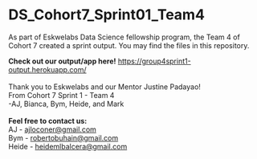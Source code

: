 # DS_Cohort7_Sprint01_Team4
As part of Eskwelabs Data Science fellowship program, the Team 4 of Cohort 7 created a sprint output. You may find the files in this repository.

**Check out our output/app here!**
https://group4sprint1-output.herokuapp.com/
<br>
<br>
Thank you to Eskwelabs and our Mentor Justine Padayao!
<br>From Cohort 7 Sprint 1 - Team 4
<br>-AJ, Bianca, Bym, Heide, and Mark
<br>
<br>
**Feel free to contact us:**
<br>AJ - ajloconer@gmail.com
<br>Bym - robertobuhain@gmail.com
<br>Heide - heidemlbalcera@gmail.com
